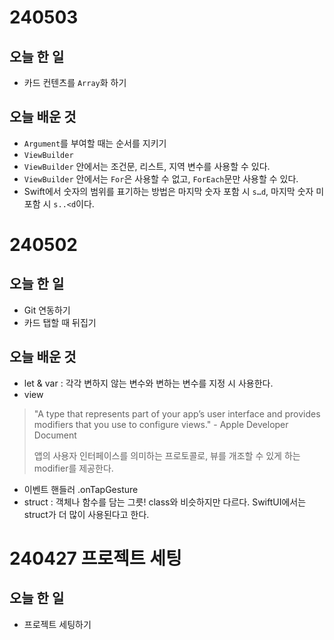 # 240503
## 오늘 한 일
- 카드 컨텐츠를 `Array`화 하기

## 오늘 배운 것
- `Argument`를 부여할 때는 순서를 지키기
- `ViewBuilder`
- `ViewBuilder` 안에서는 조건문, 리스트, 지역 변수를 사용할 수 있다.
- `ViewBuilder` 안에서는 `For`은 사용할 수 없고, `ForEach`문만 사용할 수 있다.
- Swift에서 숫자의 범위를 표기하는 방법은 마지막 숫자 포함 시 `s…d`, 마지막 숫자 미포함 시 `s..<d`이다.

# 240502

## 오늘 한 일
- Git 연동하기
- 카드 탭할 때 뒤집기

## 오늘 배운 것
- let & var : 각각 변하지 않는 변수와 변하는 변수를 지정 시 사용한다.
- view
>
> "A type that represents part of your app’s user interface and provides modifiers that you use to configure views." - Apple Developer Document
>
> 앱의 사용자 인터페이스를 의미하는 프로토콜로, 뷰를 개조할 수 있게 하는 modifier를 제공한다.
- 이벤트 핸들러 .onTapGesture
- struct : 객체나 함수를 담는 그릇! class와 비슷하지만 다르다. SwiftUI에서는 struct가 더 많이 사용된다고 한다.

# 240427 프로젝트 세팅
## 오늘 한 일
- 프로젝트 세팅하기
